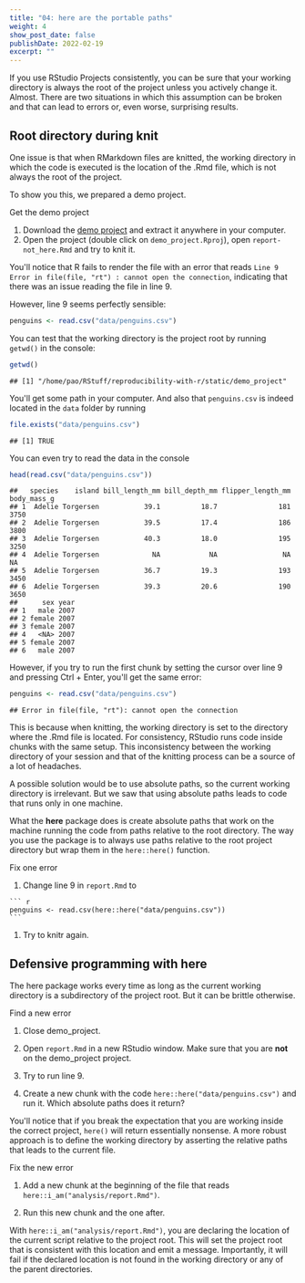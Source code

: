 ```yaml
---
title: "04: here are the portable paths"
weight: 4
show_post_date: false
publishDate: 2022-02-19
excerpt: ""
---
```


If you use RStudio Projects consistently, you can be sure that your working directory is always the root of the project unless you actively change it.
Almost.
There are two situations in which this assumption can be broken and that can lead to errors or, even worse, surprising results.

## Root directory during knit

One issue is that when RMarkdown files are knitted, the working directory in which the code is executed is the location of the .Rmd file, which is not always the root of the project.

To show you this, we prepared a demo project.

<div class = activity> 

Get the demo project

1.  Download the [demo project](/reproducibility-with-r/demo_project.zip) and extract it anywhere in your computer.
1.  Open the project (double click on `demo_project.Rproj`), open `report-not_here.Rmd` and try to knit it.
</div>



You'll notice that R fails to render the file with an error that reads `Line 9 Error in file(file, "rt") : cannot open the connection`, indicating that there was an issue reading the file in line 9.

However, line 9 seems perfectly sensible:

``` r
penguins <- read.csv("data/penguins.csv")
```

You can test that the working directory is the project root by running `getwd()` in the console:


```r
getwd()
```

```
## [1] "/home/pao/RStuff/reproducibility-with-r/static/demo_project"
```

You'll get some path in your computer. And also that `penguins.csv` is indeed located in the `data` folder by running


```r
file.exists("data/penguins.csv")
```

```
## [1] TRUE
```

You can even try to read the data in the console


```r
head(read.csv("data/penguins.csv"))
```

```
##   species    island bill_length_mm bill_depth_mm flipper_length_mm body_mass_g
## 1  Adelie Torgersen           39.1          18.7               181        3750
## 2  Adelie Torgersen           39.5          17.4               186        3800
## 3  Adelie Torgersen           40.3          18.0               195        3250
## 4  Adelie Torgersen             NA            NA                NA          NA
## 5  Adelie Torgersen           36.7          19.3               193        3450
## 6  Adelie Torgersen           39.3          20.6               190        3650
##      sex year
## 1   male 2007
## 2 female 2007
## 3 female 2007
## 4   <NA> 2007
## 5 female 2007
## 6   male 2007
```



However, if you try to run the first chunk by setting the cursor over line 9 and pressing Ctrl + Enter, you'll get the same error:


```r
penguins <- read.csv("data/penguins.csv")
```

```
## Error in file(file, "rt"): cannot open the connection
```

This is because when knitting, the working directory is set to the directory where the .Rmd file is located.
For consistency, RStudio runs code inside chunks with the same setup.
This inconsistency between the working directory of your session and that of the knitting process can be a source of a lot of headaches.

A possible solution would be to use absolute paths, so the current working directory is irrelevant.
But we saw that using absolute paths leads to code that runs only in one machine.

What the **here** package does is create absolute paths that work on the machine running the code from paths relative to the root directory.
The way you use the package is to always use paths relative to the root project directory but wrap them in the `here::here()` function.

<div class = activity> 

Fix one error

1.   Change line 9 in `report.Rmd` to

    ``` r
    penguins <- read.csv(here::here("data/penguins.csv"))
    ```

1.  Try to knitr again.
</div>


## Defensive programming with here

The here package works every time as long as the current working directory is a subdirectory of the project root. 
But it can be brittle otherwise. 


<div class = activity> 

Find a new error

1.  Close demo_project.

1. Open `report.Rmd` in a new RStudio window. Make sure that you are **not** on the demo_project project. 

1.  Try to run line 9.

1. Create a new chunk with the code `here::here("data/penguins.csv")` and run it. Which absolute paths does it return?
</div>


You'll notice that if you break the expectation that you are working inside the correct project, `here()` will return essentially nonsense. 
A more robust approach is to define the working directory by asserting the relative paths that leads to the current file. 

<div class = activity>  

Fix the new error

1.  Add a new chunk at the beginning of the file that reads `here::i_am("analysis/report.Rmd")`.

1.  Run this new chunk and the one after. 

</div>


With `here::i_am("analysis/report.Rmd")`, you are declaring the location of the current script relative to the project root.
This will set the project root that is consistent with this location and emit a message. 
Importantly, it will fail if the declared location is not found in the working directory or any of the parent directories. 
